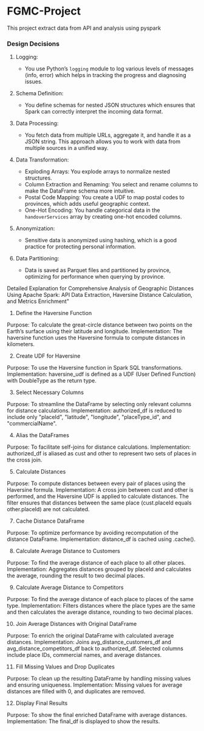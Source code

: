 # FGMC-Project
This project extract data from API and analysis using pyspark

### Design Decisions

1. Logging: 
   - You use Python’s `logging` module to log various levels of messages (info, error) which helps in tracking the progress and diagnosing issues.

2. Schema Definition:
   - You define schemas for nested JSON structures which ensures that Spark can correctly interpret the incoming data format.

3. Data Processing:
   - You fetch data from multiple URLs, aggregate it, and handle it as a JSON string. This approach allows you to work with data from multiple sources in a unified way.

4. Data Transformation:
   - Exploding Arrays: You explode arrays to normalize nested structures.
   - Column Extraction and Renaming: You select and rename columns to make the DataFrame schema more intuitive.
   - Postal Code Mapping: You create a UDF to map postal codes to provinces, which adds useful geographic context.
   - One-Hot Encoding: You handle categorical data in the `handoverServices` array by creating one-hot encoded columns.

5. Anonymization:
   - Sensitive data is anonymized using hashing, which is a good practice for protecting personal information.

6. Data Partitioning:
   - Data is saved as Parquet files and partitioned by province, optimizing for performance when querying by province.


Detailed Explanation for Comprehensive Analysis of Geographic Distances Using Apache Spark: API Data Extraction, Haversine Distance Calculation, and Metrics Enrichment"

1. Define the Haversine Function

Purpose: To calculate the great-circle distance between two points on the Earth’s surface using their latitude and longitude.
Implementation: The haversine function uses the Haversine formula to compute distances in kilometers.

2. Create UDF for Haversine

Purpose: To use the Haversine function in Spark SQL transformations.
Implementation: haversine_udf is defined as a UDF (User Defined Function) with DoubleType as the return type.

3. Select Necessary Columns

Purpose: To streamline the DataFrame by selecting only relevant columns for distance calculations.
Implementation: authorized_df is reduced to include only "placeId", "latitude", "longitude", "placeType_id", and "commercialName".

4. Alias the DataFrames

Purpose: To facilitate self-joins for distance calculations.
Implementation: authorized_df is aliased as cust and other to represent two sets of places in the cross join.

5. Calculate Distances

Purpose: To compute distances between every pair of places using the Haversine formula.
Implementation: A cross join between cust and other is performed, and the Haversine UDF is applied to calculate distances. The filter ensures that distances between the same place (cust.placeId equals other.placeId) are not calculated.

7. Cache Distance DataFrame

Purpose: To optimize performance by avoiding recomputation of the distance DataFrame.
Implementation: distance_df is cached using .cache().

8. Calculate Average Distance to Customers

Purpose: To find the average distance of each place to all other places.
Implementation: Aggregates distances grouped by placeId and calculates the average, rounding the result to two decimal places.

9. Calculate Average Distance to Competitors

Purpose: To find the average distance of each place to places of the same type.
Implementation: Filters distances where the place types are the same and then calculates the average distance, rounding to two decimal places.

10. Join Average Distances with Original DataFrame

Purpose: To enrich the original DataFrame with calculated average distances.
Implementation: Joins avg_distance_customers_df and avg_distance_competitors_df back to authorized_df. Selected columns include place IDs, commercial names, and average distances.

11. Fill Missing Values and Drop Duplicates

Purpose: To clean up the resulting DataFrame by handling missing values and ensuring uniqueness.
Implementation: Missing values for average distances are filled with 0, and duplicates are removed.

12. Display Final Results

Purpose: To show the final enriched DataFrame with average distances.
Implementation: The final_df is displayed to show the results.
